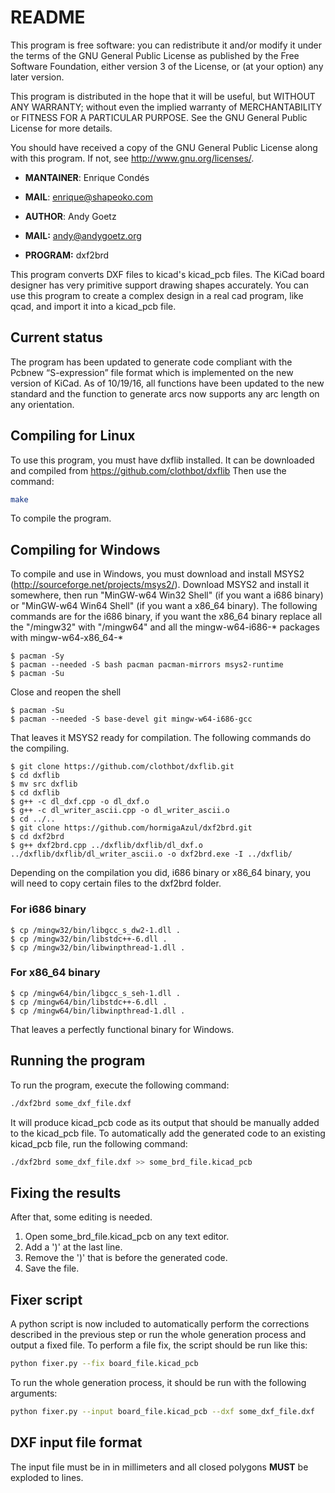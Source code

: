 # README

This program is free software: you can redistribute it and/or modify
it under the terms of the GNU General Public License as published by
the Free Software Foundation, either version 3 of the License, or
(at your option) any later version.

This program is distributed in the hope that it will be useful,
but WITHOUT ANY WARRANTY; without even the implied warranty of
MERCHANTABILITY or FITNESS FOR A PARTICULAR PURPOSE.  See the
GNU General Public License for more details.

You should have received a copy of the GNU General Public License
along with this program.  If not, see <http://www.gnu.org/licenses/>.

* **MANTAINER**: Enrique Condés
* **MAIL**: <enrique@shapeoko.com>

* **AUTHOR**: Andy Goetz
* **MAIL:** <andy@andygoetz.org>
* **PROGRAM:** dxf2brd


This program converts DXF files to kicad's kicad_pcb files. The KiCad
board designer has very primitive support drawing shapes
accurately. You can use this program to create a complex design in
a real cad program, like qcad, and import it into a kicad_pcb file.

## Current status

The program has been updated to generate code compliant with the Pcbnew “S-expression” file format which is implemented on the new version of KiCad. As of 10/19/16, all functions have been updated to the new standard and the function to generate arcs now supports any arc length on any orientation.

## Compiling for Linux
To use this program, you must have dxflib installed. It can be downloaded and compiled from https://github.com/clothbot/dxflib
Then use the command:

```bash
make
```

To compile the program.

## Compiling for Windows
To compile and use in Windows, you must download and install MSYS2 (http://sourceforge.net/projects/msys2/).
Download MSYS2 and install it somewhere, then run "MinGW-w64 Win32 Shell" (if you want a i686 binary) or "MinGW-w64 Win64 Shell" (if you want a x86_64 binary). The following commands are for the i686 binary, if you want the x86_64 binary replace all the "/mingw32" with "/mingw64" and all the mingw-w64-i686-* packages with mingw-w64-x86_64-*

    $ pacman -Sy
    $ pacman --needed -S bash pacman pacman-mirrors msys2-runtime
    $ pacman -Su

Close and reopen the shell

    $ pacman -Su
    $ pacman --needed -S base-devel git mingw-w64-i686-gcc

That leaves it MSYS2 ready for compilation. The following commands do the compiling.

    $ git clone https://github.com/clothbot/dxflib.git
    $ cd dxflib
    $ mv src dxflib
    $ cd dxflib
    $ g++ -c dl_dxf.cpp -o dl_dxf.o
    $ g++ -c dl_writer_ascii.cpp -o dl_writer_ascii.o
    $ cd ../..
    $ git clone https://github.com/hormigaAzul/dxf2brd.git
    $ cd dxf2brd
    $ g++ dxf2brd.cpp ../dxflib/dxflib/dl_dxf.o ../dxflib/dxflib/dl_writer_ascii.o -o dxf2brd.exe -I ../dxflib/

Depending on the compilation you did, i686 binary or x86_64 binary, you will need to copy certain files to the dxf2brd folder.

### For i686 binary

    $ cp /mingw32/bin/libgcc_s_dw2-1.dll .
    $ cp /mingw32/bin/libstdc++-6.dll .
    $ cp /mingw32/bin/libwinpthread-1.dll .

### For x86_64 binary

    $ cp /mingw64/bin/libgcc_s_seh-1.dll .
    $ cp /mingw64/bin/libstdc++-6.dll .
    $ cp /mingw64/bin/libwinpthread-1.dll .

That leaves a perfectly functional binary for Windows.

## Running the program
To run the program, execute the following command:

```bash
./dxf2brd some_dxf_file.dxf
```

It will produce kicad_pcb code as its output that should be manually added to the kicad_pcb file. To automatically add the generated code to an existing kicad_pcb file, run the following command:

```bash
./dxf2brd some_dxf_file.dxf >> some_brd_file.kicad_pcb
```

## Fixing the results

After that, some editing is needed.

1. Open some_brd_file.kicad_pcb on any text editor.
2. Add a ')' at the last line.
3. Remove the ')' that is before the generated code.
4. Save the file.

## Fixer script

A python script is now included to automatically perform the corrections described in the previous step or run the whole generation process and output a fixed file. To perform a file fix, the script should be run like this:

```bash
python fixer.py --fix board_file.kicad_pcb
```

To run the whole generation process, it should be run with the following arguments:


```bash
python fixer.py --input board_file.kicad_pcb --dxf some_dxf_file.dxf
```

## DXF input file format

The input file must be in in millimeters and all closed polygons **MUST** be exploded to lines.
